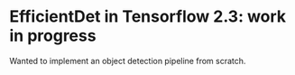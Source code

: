 # EfficientDet in Tensorflow 2.3: work in progress

Wanted to implement an object detection pipeline from scratch.
